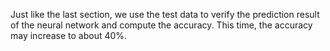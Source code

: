 ﻿Just like the last section, we use the test data to verify the prediction result of the neural network and compute the accuracy. This time, the accuracy may increase to about 40%.